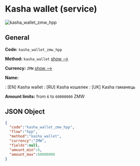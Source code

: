 
# Kasha wallet (service) 
![kasha_wallet_zmw_hpp](https://static.openfintech.io/payment_methods/kasha_wallet_zmw_hpp/logo.svg?w=400&c=v0.59.26#w200)  

## General 
 
**Code:** `kasha_wallet_zmw_hpp` 
 
**Method:** `kasha_wallet` 
 [show -->](/payment-methods/kasha_wallet/) 
 
**Currency:** `ZMW` [show -->](/currencies/ZMW/) 
 
**Name:** 
 
:	[EN] Kasha wallet 
:	[RU] Kasha кошелек 
:	[UK] Kasha гаманець 
 
**Amount limits:** from `6` to `60000000` ZMW 

## JSON Object 

```json
{
  "code":"kasha_wallet_zmw_hpp",
  "flow":"hpp",
  "method":"kasha_wallet",
  "currency":"ZMW",
  "fields":null,
  "amount_min":6,
  "amount_max":60000000
}
```  
